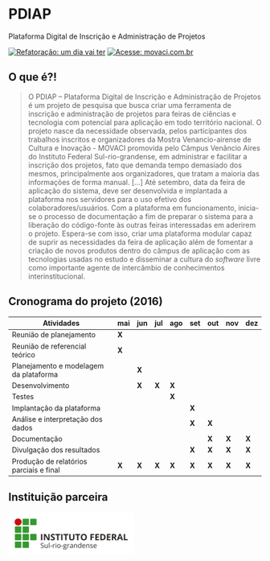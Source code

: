 # PDIAP
Plataforma Digital de Inscrição e Administração de Projetos

[![Refatoração: um dia vai ter](https://img.shields.io/badge/refatora%C3%A7%C3%A3o-um%20dia%20vai%20ter-blue.svg)]() [![Acesse: movaci.com.br](https://img.shields.io/badge/acesse-movaci.com.br-brightgreen.svg)](www.movaci.com.br)


## O que é?!
>O PDIAP – Plataforma Digital de Inscrição e Administração de Projetos é um projeto de pesquisa que busca criar uma ferramenta de inscrição e administração de projetos para feiras de ciências e tecnologia com potencial para aplicação em todo território nacional. O projeto nasce da necessidade observada, pelos participantes dos trabalhos inscritos e organizadores da Mostra Venancio-airense de Cultura e Inovação - MOVACI promovida pelo Câmpus Venâncio Aires do Instituto Federal Sul-rio-grandense, em administrar e facilitar a inscrição dos projetos, fato que demanda tempo demasiado dos mesmos, principalmente aos organizadores, que tratam a maioria das informações de forma manual. [...] Até setembro, data da feira de aplicação do sistema, deve ser desenvolvida e implantada a plataforma nos servidores para o uso efetivo dos colaboradores/usuários. Com a plataforma em funcionamento, inicia-se o processo de documentação a fim de preparar o sistema para a liberação do código-fonte às outras feiras interessadas em aderirem o projeto. Espera-se com isso, criar uma plataforma modular capaz de suprir as necessidades da feira de aplicação além de fomentar a criação de novos produtos dentro do câmpus de aplicação com as tecnologias usadas no estudo e disseminar a cultura do _software_ livre como importante agente de intercâmbio de conhecimentos interinstitucional.

## Cronograma do projeto (2016)
| Atividades| mai | jun | jul | ago | set | out | nov | dez |
| ----------| --- | ----| ----| ----| ----| ----| ----| ----|
| Reunião de planejamento | **X** 
| Reunião de referencial teórico |**X**
| Planejamento e modelagem da plataforma ||**X**
| Desenvolvimento ||**X**|**X**|**X**
| Testes ||||**X**
| Implantação da plataforma |||||**X**
| Análise e interpretação dos dados |||||**X**|**X**
| Documentação ||||||**X**|**X**|**X**
| Divulgação dos resultados |||||**X**|**X**|**X**|**X**
| Produção de relatórios parciais e final |**X**|**X**|**X**|**X**|**X**|**X**|**X**|**X**

## Instituição parceira
<a href="http://www.ifsul.edu.br"><img src="/public/assets/images/logo-ifsul-horizontal-1.png" width="250"></a>
